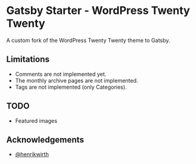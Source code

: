 # Gatsby Starter - WordPress Twenty Twenty

A custom fork of the WordPress Twenty Twenty theme to Gatsby.

## Limitations

-  Comments are not implemented yet.
-  The monthly archive pages are not implemented.
-  Tags are not implemented (only Categories).

## TODO

-  Featured images

## Acknowledgements

- [@henrikwirth](https://github.com/henrikwirth/gatsby-starter-wordpress-twenty-twenty)
